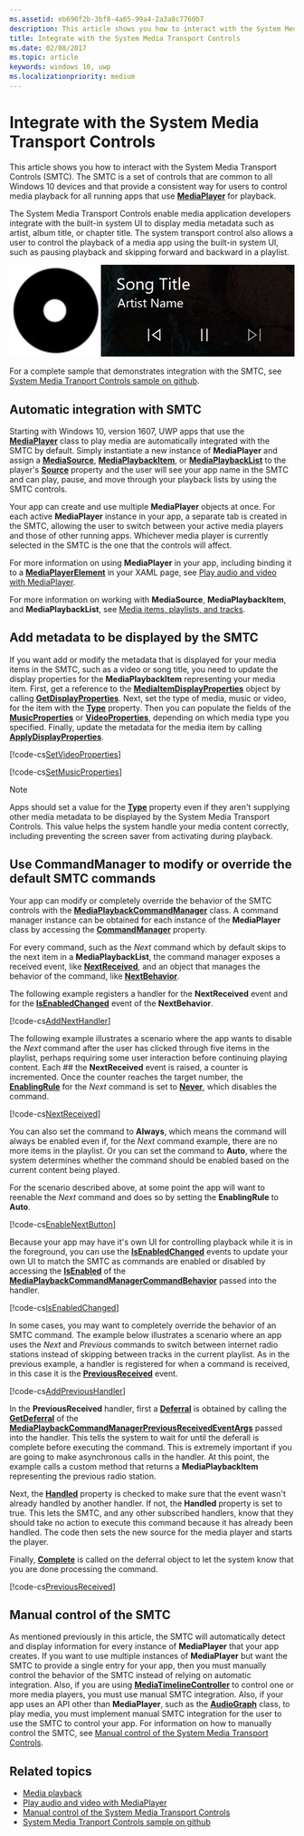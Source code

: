 ```yaml
---
ms.assetid: eb690f2b-3bf8-4a65-99a4-2a3a8c7760b7
description: This article shows you how to interact with the System Media Transport Controls.
title: Integrate with the System Media Transport Controls
ms.date: 02/08/2017
ms.topic: article
keywords: windows 10, uwp
ms.localizationpriority: medium
---
```

# Integrate with the System Media Transport Controls

This article shows you how to interact with the System Media Transport Controls (SMTC). The SMTC is a set of controls that are common to all Windows 10 devices and that provide a consistent way for users to control media playback for all running apps that use [**MediaPlayer**](https://docs.microsoft.com/uwp/api/Windows.Media.Playback.MediaPlayer) for playback.

The System Media Transport Controls enable media application developers integrate with the built-in system UI to display media metadata such as artist, album title, or chapter title. The system transport control also allows a user to control the playback of a media app using the built-in system UI, such as pausing playback and skipping forward and backward in a playlist.

<img alt="System Media Transtport Controls" src="images/smtc.png" />



For a complete sample that demonstrates integration with the SMTC, see [System Media Tranport Controls sample on github](https://github.com/Microsoft/Windows-universal-samples/tree/dev/Samples/SystemMediaTransportControls).
                    
## Automatic integration with SMTC
Starting with Windows 10, version 1607, UWP apps that use the [**MediaPlayer**](https://docs.microsoft.com/uwp/api/Windows.Media.Playback.MediaPlayer) class to play media are automatically integrated with the SMTC by default. Simply instantiate a new instance of **MediaPlayer** and assign a [**MediaSource**](https://docs.microsoft.com/uwp/api/Windows.Media.Core.MediaSource), [**MediaPlaybackItem**](https://docs.microsoft.com/uwp/api/Windows.Media.Playback.MediaPlaybackItem), or [**MediaPlaybackList**](https://docs.microsoft.com/uwp/api/Windows.Media.Playback.MediaPlaybackList) to the player's [**Source**](https://docs.microsoft.com/uwp/api/windows.media.playback.mediaplayer.source) property and the user will see your app name in the SMTC and can play, pause, and move through your playback lists by using the SMTC controls. 

Your app can create and use multiple **MediaPlayer** objects at once. For each active **MediaPlayer** instance in your app, a separate tab is created in the SMTC, allowing the user to switch between your active media players and those of other running apps. Whichever media player is currently selected in the SMTC is the one that the controls will affect.

For more information on using **MediaPlayer** in your app, including binding it to a [**MediaPlayerElement**](https://docs.microsoft.com/uwp/api/Windows.UI.Xaml.Controls.MediaPlayerElement) in your XAML page, see [Play audio and video with MediaPlayer](play-audio-and-video-with-mediaplayer.md). 

For more information on working with **MediaSource**, **MediaPlaybackItem**, and **MediaPlaybackList**, see [Media items, playlists, and tracks](media-playback-with-mediasource.md).

## Add metadata to be displayed by the SMTC
If you want add or modify the metadata that is displayed for your media items in the SMTC, such as a video or song title, you need to update the display properties for the **MediaPlaybackItem** representing your media item. First, get a reference to the [**MediaItemDisplayProperties**](https://docs.microsoft.com/uwp/api/Windows.Media.Playback.MediaItemDisplayProperties) object by calling [**GetDisplayProperties**](https://docs.microsoft.com/uwp/api/windows.media.playback.mediaplaybackitem.getdisplayproperties). Next, set the type of media, music or video, for the item with the [**Type**](https://docs.microsoft.com/uwp/api/windows.media.playback.mediaitemdisplayproperties.type) property. Then you can populate the fields of the [**MusicProperties**](https://docs.microsoft.com/uwp/api/windows.media.playback.mediaitemdisplayproperties.musicproperties) or [**VideoProperties**](https://docs.microsoft.com/uwp/api/windows.media.playback.mediaitemdisplayproperties.videoproperties), depending on which media type you specified. Finally, update the metadata for the media item by calling [**ApplyDisplayProperties**](https://docs.microsoft.com/uwp/api/windows.media.playback.mediaplaybackitem.applydisplayproperties).

[!code-cs[SetVideoProperties](./code/MediaSource_RS1/cs/MainPage.xaml.cs#SnippetSetVideoProperties)]

[!code-cs[SetMusicProperties](./code/MediaSource_RS1/cs/MainPage.xaml.cs#SnippetSetMusicProperties)]


> [!Note]
> Apps should set a value for the [**Type**](https://docs.microsoft.com/uwp/api/windows.media.playback.mediaitemdisplayproperties.type) property even if they aren't supplying other media metadata to be displayed by the System Media Transport Controls. 
This value helps the system handle your media content correctly, including preventing the screen saver from activating during playback.


## Use CommandManager to modify or override the default SMTC commands
Your app can modify or completely override the behavior of the SMTC controls with the [**MediaPlaybackCommandManager**](https://docs.microsoft.com/uwp/api/Windows.Media.Playback.MediaPlaybackCommandManager) class. A command manager instance can be obtained for each instance of the **MediaPlayer** class by accessing the [**CommandManager**](https://docs.microsoft.com/uwp/api/windows.media.playback.mediaplayer.commandmanager) property.

For every command, such as the *Next* command which by default skips to the next item in a **MediaPlaybackList**, the command manager exposes a received event, like [**NextReceived**](https://docs.microsoft.com/uwp/api/windows.media.playback.mediaplaybackcommandmanager.nextreceived), and an object that manages the behavior of the command, like [**NextBehavior**](https://docs.microsoft.com/uwp/api/windows.media.playback.mediaplaybackcommandmanager.nextbehavior). 

The following example registers a handler for the **NextReceived** event and for the [**IsEnabledChanged**](https://docs.microsoft.com/uwp/api/windows.media.playback.mediaplaybackcommandmanagercommandbehavior.isenabledchanged) event of the **NextBehavior**.

[!code-cs[AddNextHandler](./code/SMTC_RS1/cs/MainPage.xaml.cs#SnippetAddNextHandler)]

The following example illustrates a scenario where the app wants to disable the *Next* command after the user has clicked through five items in the playlist, perhaps requiring some user interaction before continuing playing content. Each ## the **NextReceived** event is raised, a counter is incremented. Once the counter reaches the target number, the [**EnablingRule**](https://docs.microsoft.com/uwp/api/windows.media.playback.mediaplaybackcommandmanagercommandbehavior.enablingrule) for the *Next* command is set to [**Never**](https://docs.microsoft.com/uwp/api/Windows.Media.Playback.MediaCommandEnablingRule), which disables the command. 

[!code-cs[NextReceived](./code/SMTC_RS1/cs/MainPage.xaml.cs#SnippetNextReceived)]

You can also set the command to **Always**, which means the command will always be enabled even if, for the *Next* command example, there are no more items in the playlist. Or you can set the command to **Auto**, where the system determines whether the command should be enabled based on the current content being played.

For the scenario described above, at some point the app will want to reenable the *Next* command and does so by setting the **EnablingRule** to **Auto**.

[!code-cs[EnableNextButton](./code/SMTC_RS1/cs/MainPage.xaml.cs#SnippetEnableNextButton)]

Because your app may have it's own UI for controlling playback while it is in the foreground, you can use the [**IsEnabledChanged**](https://docs.microsoft.com/uwp/api/windows.media.playback.mediaplaybackcommandmanagercommandbehavior.isenabledchanged) events to update your own UI to match the SMTC as commands are enabled or disabled by accessing the [**IsEnabled**](https://docs.microsoft.com/uwp/api/windows.media.playback.mediaplaybackcommandmanagercommandbehavior.isenabled) of the [**MediaPlaybackCommandManagerCommandBehavior**](https://docs.microsoft.com/uwp/api/Windows.Media.Playback.MediaPlaybackCommandManagerCommandBehavior) passed into the handler.

[!code-cs[IsEnabledChanged](./code/SMTC_RS1/cs/MainPage.xaml.cs#SnippetIsEnabledChanged)]

In some cases, you may want to completely override the behavior of an SMTC command. The example below illustrates a scenario where an app uses the *Next* and *Previous* commands to switch between internet radio stations instead of skipping between tracks in the current playlist. As in the previous example, a handler is registered for when a command is received, in this case it is the [**PreviousReceived**](https://docs.microsoft.com/uwp/api/windows.media.playback.mediaplaybackcommandmanager.previousreceived) event.

[!code-cs[AddPreviousHandler](./code/SMTC_RS1/cs/MainPage.xaml.cs#SnippetAddPreviousHandler)]

In the **PreviousReceived** handler, first a [**Deferral**](https://docs.microsoft.com/uwp/api/Windows.Foundation.Deferral) is obtained by calling the  [**GetDeferral**](https://docs.microsoft.com/uwp/api/windows.media.playback.mediaplaybackcommandmanagerpreviousreceivedeventargs.getdeferral) of the [**MediaPlaybackCommandManagerPreviousReceivedEventArgs**](https://docs.microsoft.com/uwp/api/Windows.Media.Playback.MediaPlaybackCommandManagerPreviousReceivedEventArgs) passed into the handler. This tells the system to wait for until the deferall is complete before executing the command. This is extremely important if you are going to make asynchronous calls in the handler. At this point, the example calls a custom method that returns a **MediaPlaybackItem** representing the previous radio station.

Next, the [**Handled**](https://docs.microsoft.com/uwp/api/windows.media.playback.mediaplaybackcommandmanagerpreviousreceivedeventargs.handled) property is checked to make sure that the event wasn't already handled by another handler. If not, the **Handled** property is set to true. This lets the SMTC, and any other subscribed handlers, know that they should take no action to execute this command because it has already been handled. The code then sets the new source for the media player and starts the player.

Finally, [**Complete**](https://docs.microsoft.com/uwp/api/windows.foundation.deferral.complete) is called on the deferral object to let the system know that you are done processing the command.

[!code-cs[PreviousReceived](./code/SMTC_RS1/cs/MainPage.xaml.cs#SnippetPreviousReceived)]
                 
## Manual control of the SMTC
As mentioned previously in this article, the SMTC will automatically detect and display information for every instance of **MediaPlayer** that your app creates. If you want to use multiple instances of **MediaPlayer** but want the SMTC to provide a single entry for your app, then you must manually control the behavior of the SMTC instead of relying on automatic integration. Also, if you are using [**MediaTimelineController**](https://docs.microsoft.com/uwp/api/Windows.Media.MediaTimelineController) to control one or more media players, you must use manual SMTC integration. Also, if your app uses an API other than **MediaPlayer**, such as the [**AudioGraph**](https://docs.microsoft.com/uwp/api/Windows.Media.Audio.AudioGraph) class, to play media, you must implement manual SMTC integration for the user to use the SMTC to control your app. For information on how to manually control the SMTC, see [Manual control of the System Media Transport Controls](system-media-transport-controls.md).



## Related topics
* [Media playback](media-playback.md)
* [Play audio and video with MediaPlayer](play-audio-and-video-with-mediaplayer.md)
* [Manual control of the System Media Transport Controls](system-media-transport-controls.md)
* [System Media Tranport Controls sample on github](https://github.com/Microsoft/Windows-universal-samples/tree/dev/Samples/SystemMediaTransportControls)
 

 




